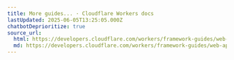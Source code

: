 ```yaml
---
title: More guides... · Cloudflare Workers docs
lastUpdated: 2025-06-05T13:25:05.000Z
chatbotDeprioritize: true
source_url:
  html: https://developers.cloudflare.com/workers/framework-guides/web-apps/more-web-frameworks/
  md: https://developers.cloudflare.com/workers/framework-guides/web-apps/more-web-frameworks/index.md
---
```


